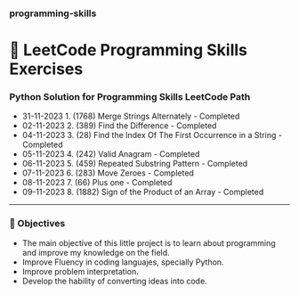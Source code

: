 ### programming-skills
# 💙 LeetCode Programming Skills Exercises
### Python Solution for Programming Skills LeetCode Path

- 31-11-2023 1. (1768) Merge Strings Alternately - Completed
- 02-11-2023 2. (389) Find the Difference - Completed
- 04-11-2023 3. (28) Find the Index Of The First Occurrence in a String - Completed
- 05-11-2023 4. (242) Valid Anagram - Completed
- 06-11-2023 5. (459) Repeated Substring Pattern - Completed
- 07-11-2023 6. (283) Move Zeroes - Completed
- 08-11-2023 7. (66) Plus one - Completed
- 09-11-2023 8. (1882) Sign of the Product of an Array - Completed
---

### 🎯 Objectives
- The main objective of this little project is to learn about programming and improve my knowledge on the field.
- Improve Fluency in coding languajes, specially Python.
- Improve problem interpretation.
- Develop the hability of converting ideas into code.
